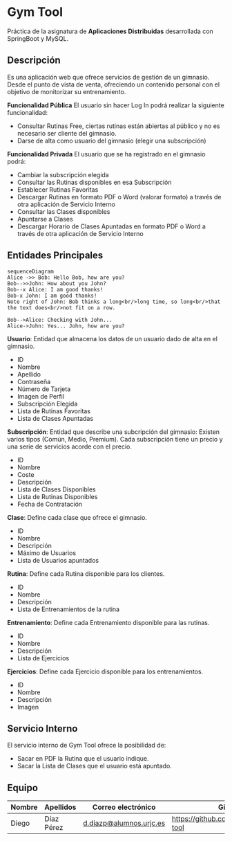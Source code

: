 # Gym Tool
Práctica de la asignatura de **Aplicaciones Distribuidas** desarrollada con SpringBoot y MySQL.

## Descripción
Es una aplicación web que ofrece servicios de gestión de un gimnasio. Desde el punto de vista de venta, ofreciendo un contenido personal con el objetivo de monitorizar su entrenamiento.

**Funcionalidad Pública**
El usuario sin hacer Log In podrá realizar la siguiente funcionalidad:
 - Consultar Rutinas Free, ciertas rutinas están abiertas al público y no es necesario ser cliente del gimnasio.
 - Darse de alta como usuario del gimnasio (elegir una subscripción)

**Funcionalidad Privada**
El usuario que se ha registrado en el gimnasio podrá:
 - Cambiar la subscripción elegida
 - Consultar las Rutinas disponibles en esa Subscripción
 - Establecer Rutinas Favoritas
 - Descargar Rutinas en formato PDF o Word (valorar formato) a través de otra aplicación de Servicio Interno
 - Consultar las Clases disponibles
 - Apuntarse a Clases
 - Descargar Horario de Clases Apuntadas en formato PDF o Word a través de otra aplicación de Servicio Interno
 
## Entidades Principales

```mermaid
sequenceDiagram
Alice ->> Bob: Hello Bob, how are you?
Bob-->>John: How about you John?
Bob--x Alice: I am good thanks!
Bob-x John: I am good thanks!
Note right of John: Bob thinks a long<br/>long time, so long<br/>that the text does<br/>not fit on a row.

Bob-->Alice: Checking with John...
Alice->John: Yes... John, how are you?
```

**Usuario**: Entidad que almacena los datos de un usuario dado de alta en el gimnasio.
 - ID
 - Nombre
 - Apellido
 - Contraseña
 - Número de Tarjeta
 - Imagen de Perfil
 - Subscripción Elegida
 - Lista de Rutinas Favoritas
 - Lista de Clases Apuntadas

**Subscripción**: Entidad que describe una subcripción del gimnasio: Existen varios tipos (Común, Medio, Premium). Cada subscripción tiene un precio y una serie de servicios acorde con el precio.
 - ID
 - Nombre
 - Coste
 - Descripción
 - Lista de Clases Disponibles
 - Lista de Rutinas Disponibles
 - Fecha de Contratación

**Clase**: Define cada clase que ofrece el gimnasio.
 - ID
 - Nombre
 - Descripción
 - Máximo de Usuarios
 - Lista de Usuarios apuntados

**Rutina**: Define cada Rutina disponible para los clientes.
 - ID
 - Nombre
 - Descripción
 - Lista de Entrenamientos de la rutina
 
 **Entrenamiento**: Define cada Entrenamiento disponible para las rutinas.
 - ID
 - Nombre
 - Descripción
 - Lista de Ejercicios
 
 **Ejercicios**: Define cada Ejercicio disponible para los entrenamientos.
 - ID
 - Nombre
 - Descripción
 - Imagen

## Servicio Interno
El servicio interno de Gym Tool ofrece la posibilidad de:

 - Sacar en PDF la Rutina que el usuario indique.
 - Sacar la Lista de Clases que el usuario está apuntado.

## Equipo
|Nombre|Apellidos|Correo electrónico|Github
|--|--|--|--|
|Diego|Díaz Pérez|d.diazp@alumnos.urjc.es|https://github.com/didushow/gym-tool
